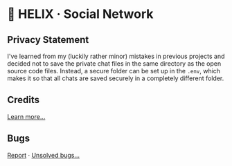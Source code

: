 # 🧬 HELIX · Social Network
## Privacy Statement
I've learned from my (luckily rather minor) mistakes in previous projects and decided not to save the private chat files in the same directory as the open source code files. Instead, a secure folder can be set up in the `.env`, which makes it so that all chats are saved securely in a completely different folder.

## Credits
[Learn more...](CREDITS.md)

## Bugs
[Report](https://github.com/nsde/helix/issues/new) · [Unsolved bugs...](https://github.com/nsde/helix/issues)